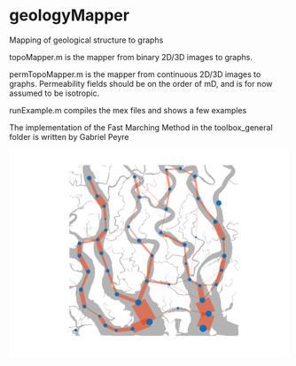 # geologyMapper

Mapping of geological structure to graphs

topoMapper.m is the mapper from binary 2D/3D images to graphs.

permTopoMapper.m is the mapper from continuous 2D/3D images to graphs. Permeability fields should be on the order of mD, and is for now assumed to be isotropic.

runExample.m compiles the mex files and shows a few examples

The implementation of the Fast Marching Method in the toolbox_general folder is written by Gabriel Peyre

![alt text](imgs/ganges_ex.png)